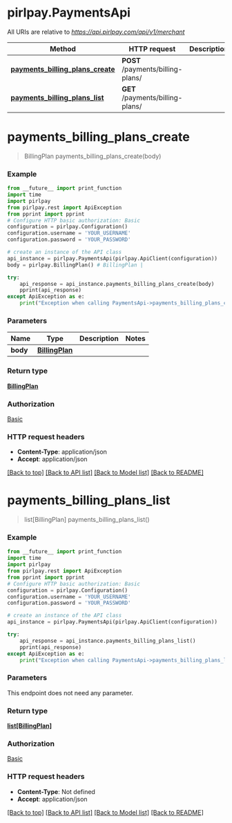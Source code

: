 # pirlpay.PaymentsApi

All URIs are relative to *https://api.pirlpay.com/api/v1/merchant*

Method | HTTP request | Description
------------- | ------------- | -------------
[**payments_billing_plans_create**](PaymentsApi.md#payments_billing_plans_create) | **POST** /payments/billing-plans/ | 
[**payments_billing_plans_list**](PaymentsApi.md#payments_billing_plans_list) | **GET** /payments/billing-plans/ | 

# **payments_billing_plans_create**
> BillingPlan payments_billing_plans_create(body)



### Example
```python
from __future__ import print_function
import time
import pirlpay
from pirlpay.rest import ApiException
from pprint import pprint
# Configure HTTP basic authorization: Basic
configuration = pirlpay.Configuration()
configuration.username = 'YOUR_USERNAME'
configuration.password = 'YOUR_PASSWORD'

# create an instance of the API class
api_instance = pirlpay.PaymentsApi(pirlpay.ApiClient(configuration))
body = pirlpay.BillingPlan() # BillingPlan | 

try:
    api_response = api_instance.payments_billing_plans_create(body)
    pprint(api_response)
except ApiException as e:
    print("Exception when calling PaymentsApi->payments_billing_plans_create: %s\n" % e)
```

### Parameters

Name | Type | Description  | Notes
------------- | ------------- | ------------- | -------------
 **body** | [**BillingPlan**](BillingPlan.md)|  | 

### Return type

[**BillingPlan**](BillingPlan.md)

### Authorization

[Basic](../README.md#Basic)

### HTTP request headers

 - **Content-Type**: application/json
 - **Accept**: application/json

[[Back to top]](#) [[Back to API list]](../README.md#documentation-for-api-endpoints) [[Back to Model list]](../README.md#documentation-for-models) [[Back to README]](../README.md)

# **payments_billing_plans_list**
> list[BillingPlan] payments_billing_plans_list()



### Example
```python
from __future__ import print_function
import time
import pirlpay
from pirlpay.rest import ApiException
from pprint import pprint
# Configure HTTP basic authorization: Basic
configuration = pirlpay.Configuration()
configuration.username = 'YOUR_USERNAME'
configuration.password = 'YOUR_PASSWORD'

# create an instance of the API class
api_instance = pirlpay.PaymentsApi(pirlpay.ApiClient(configuration))

try:
    api_response = api_instance.payments_billing_plans_list()
    pprint(api_response)
except ApiException as e:
    print("Exception when calling PaymentsApi->payments_billing_plans_list: %s\n" % e)
```

### Parameters
This endpoint does not need any parameter.

### Return type

[**list[BillingPlan]**](BillingPlan.md)

### Authorization

[Basic](../README.md#Basic)

### HTTP request headers

 - **Content-Type**: Not defined
 - **Accept**: application/json

[[Back to top]](#) [[Back to API list]](../README.md#documentation-for-api-endpoints) [[Back to Model list]](../README.md#documentation-for-models) [[Back to README]](../README.md)

